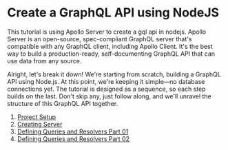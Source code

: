 # Create a GraphQL API using NodeJS

This tutorial is using Apollo Server to create a gql api in nodejs. Apollo Server is an open-source, spec-compliant GraphQL server that's compatible with any GraphQL client, including Apollo Client. It's the best way to build a production-ready, self-documenting GraphQL API that can use data from any source.

Alright, let's break it down! We're starting from scratch, building a GraphQL API using Node.js. At this point, we're keeping it simple—no database connections yet. The tutorial is designed as a sequence, so each step builds on the last. Don't skip any, just follow along, and we'll unravel the structure of this GraphQL API together.

1. [Project Setup](./step07a_setup_project/)
2. [Creating Server](./step07b_creating_server/)
3. [Defining Queries and Resolvers Part 01](./step07c_defining_queries_resolvers_01/)
4. [Defining Queries and Resolvers Part 02](./step07d_defining_queries_resolvers_02/)



